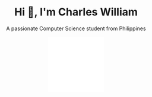 <h1 align="center">Hi 👋, I'm Charles William</h1>
<p align="center">A passionate Computer Science student from Philippines</p>

<p align="center">
  <img src="Git_Read/paren.gif" alt="Lets Code" width=150>
</p>


<!--
**Zenobu0224/Zenobu0224** is a ✨ _special_ ✨ repository because its `README.md` (this file) appears on your GitHub profile.

Here are some ideas to get you started:

- 🔭 I’m currently working on ...
- 🌱 I’m currently learning ...
- 👯 I’m looking to collaborate on ...
- 🤔 I’m looking for help with ...
- 💬 Ask me about ...
- 📫 How to reach me: ...
- 😄 Pronouns: ...
- ⚡ Fun fact: ...
-->
